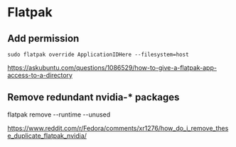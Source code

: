 # Flatpak

## Add permission

`sudo flatpak override ApplicationIDHere --filesystem=host`

https://askubuntu.com/questions/1086529/how-to-give-a-flatpak-app-access-to-a-directory


## Remove redundant nvidia-* packages

flatpak remove --runtime --unused

https://www.reddit.com/r/Fedora/comments/xr1276/how_do_i_remove_these_duplicate_flatpak_nvidia/